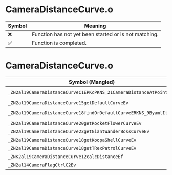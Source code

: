 # CameraDistanceCurve.o
| Symbol | Meaning 
| ------------- | ------------- 
| :x: | Function has not yet been started or is not matching. 
| :white_check_mark: | Function is completed. 


# CameraDistanceCurve.o
| Symbol (Mangled) | Symbol (Demangled) | Decompiled? |
| ------------- |  ------------- | ------------- |
| `_ZN2al19CameraDistanceCurveC1EPKcPKNS_21CameraDistanceAtPointEi` | `al::CameraDistanceCurve::CameraDistanceCurve(char const*,al::CameraDistanceAtPoint const*,int)` | :white_check_mark: |
| `_ZN2al19CameraDistanceCurve15getDefaultCurveEv` | `al::CameraDistanceCurve::getDefaultCurve(void)` | :white_check_mark: |
| `_ZN2al19CameraDistanceCurve18findOrDefaultCurveERKNS_9ByamlIterE` | `al::CameraDistanceCurve::findOrDefaultCurve(al::ByamlIter const&)` | :white_check_mark: |
| `_ZN2al19CameraDistanceCurve20getRocketFlowerCurveEv` | `al::CameraDistanceCurve::getRocketFlowerCurve(void)` | :white_check_mark: |
| `_ZN2al19CameraDistanceCurve23getGiantWanderBossCurveEv` | `al::CameraDistanceCurve::getGiantWanderBossCurve(void)` | :white_check_mark: |
| `_ZN2al19CameraDistanceCurve18getKoopaShellCurveEv` | `al::CameraDistanceCurve::getKoopaShellCurve(void)` | :white_check_mark: |
| `_ZN2al19CameraDistanceCurve18getTRexPatrolCurveEv` | `al::CameraDistanceCurve::getTRexPatrolCurve(void)` | :white_check_mark: |
| `_ZNK2al19CameraDistanceCurve12calcDistanceEf` | `al::CameraDistanceCurve::calcDistance(float)const` | :white_check_mark: |
| `_ZN2al14CameraFlagCtrlC2Ev` | `al::CameraFlagCtrl::CameraFlagCtrl(void)` | :white_check_mark: |

